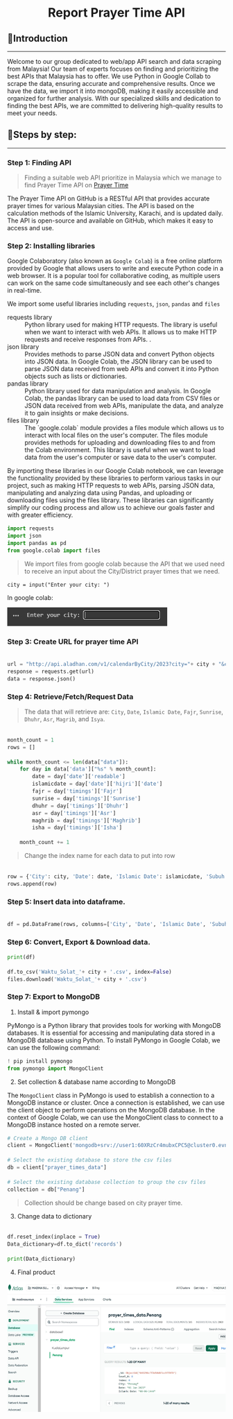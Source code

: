 <div align='center'><h1>Report Prayer Time API</h1></div>


## 📖Introduction

---

Welcome to our group dedicated to web/app API search and data scraping from Malaysia! Our team of experts focuses on finding and prioritizing the best APIs that Malaysia has to offer. We use Python in Google Collab to scrape the data, ensuring accurate and comprehensive results. Once we have the data, we import it into mongoDB, making it easily accessible and organized for further analysis. With our specialized skills and dedication to finding the best APIs, we are committed to delivering high-quality results to meet your needs.</p>

## 📏Steps by step:

---
   
### Step 1: Finding API

> Finding a suitable web API prioritize in Malaysia which we manage to find Prayer Time API on [Prayer Time](https://aladhan.com/prayer-times-api#GetCalendar)

The Prayer Time API on GitHub is a RESTful API that provides accurate prayer times for various Malaysian cities. The API is based on the calculation methods of the Islamic University, Karachi, and is updated daily. The API is open-source and available on GitHub, which makes it easy to access and use.

### Step 2: Installing libraries 

Google Colaboratory (also known as `Google Colab`) is a free online platform provided by Google that allows users to write and execute Python code in a web browser. It is a popular tool for collaborative coding, as multiple users can work on the same code simultaneously and see each other's changes in real-time.

We import some useful libraries including `requests`, `json`, `pandas` and `files`

<dl>
  <dt> requests library</dt>
  <dd>Python library used for making HTTP requests. The library is useful when we want to interact with web APIs. It allows us to make HTTP requests and receive responses from APIs. .</dd>

  <dt> json library  </dt>
  <dd>Provides methods to parse JSON data and convert Python objects into JSON data. In Google Colab, the JSON library can be used to parse JSON data received from web APIs and convert it into Python objects such as lists or dictionaries.</dd>
   
  <dt> pandas library   </dt>
  <dd>Python library used for data manipulation and analysis. In Google Colab, the pandas library can be used to load data from CSV files or JSON data received from web APIs, manipulate the data, and analyze it to gain insights or make decisions.</dd>

  <dt> files library   </dt>
  <dd>The `google.colab` module provides a files module which allows us to interact with local files on the user's computer. The files module provides methods for uploading and downloading files to and from the Colab environment. This library is useful when we want to load data from the user's computer or save data to the user's computer.</dd>
</dl>

By importing these libraries in our Google Colab notebook, we can leverage the functionality provided by these libraries to perform various tasks in our project, such as making HTTP requests to web APIs, parsing JSON data, manipulating and analyzing data using Pandas, and uploading or downloading files using the files library. These libraries can significantly simplify our coding process and allow us to achieve our goals faster and with greater efficiency.

```python
import requests
import json
import pandas as pd
from google.colab import files
  ```
  
> We import files from google colab because the API that we used need to receive an input about the City/District prayer times that we need.

```
city = input("Enter your city: ")

  ```
In google colab:

<img src='Figures/City Input.jpg'/>

### Step 3: Create URL for prayer time API

```python

url = "http://api.aladhan.com/v1/calendarByCity/2023?city="+ city + "&country=Malaysia&method=11"
response = requests.get(url)
data = response.json()

  ```
  
### Step 4: Retrieve/Fetch/Request Data
> The data that will retrieve are: `City`, `Date`, `Islamic Date`, `Fajr`, `Sunrise`, `Dhuhr`, `Asr`, `Magrib`, and `Isya`.
```python

month_count = 1
rows = []

while month_count <= len(data["data"]):
    for day in data['data']["%s" % month_count]:
        date = day['date']['readable']
        islamicdate = day['date']['hijri']['date']
        fajr = day['timings']['Fajr']
        sunrise = day['timings']['Sunrise']
        dhuhr = day['timings']['Dhuhr']
        asr = day['timings']['Asr']
        maghrib = day['timings']['Maghrib']
        isha = day['timings']['Isha']
        
    month_count += 1

  ```
 > Change the index name for each data to put into row
  
 ```python
 
 row = {'City': city, 'Date': date, 'Islamic Date': islamicdate, 'Subuh': fajr, 'Syuruk': sunrise, 'Zohor': dhuhr, 'Asar': asr, 'Maghrib': maghrib, 'Isya': isha}
 rows.append(row)
  ```
  
### Step 5: Insert data into dataframe.

  ```python
  
  df = pd.DataFrame(rows, columns=['City', 'Date', 'Islamic Date', 'Subuh', 'Syuruk', 'Zohor', 'Asar', 'Maghrib', 'Isya'])
  
   ```
   
 ### Step 6: Convert, Export & Download data. 
 
 ```python
 print(df)

df.to_csv('Waktu_Solat_'+ city + '.csv', index=False)
files.download('Waktu_Solat_'+ city + '.csv')
 
  ```
  
### Step 7: Export to MongoDB
1) Install & import pymongo

PyMongo is a Python library that provides tools for working with MongoDB databases. It is essential for accessing and manipulating data stored in a MongoDB database using Python. To install PyMongo in Google Colab, we can use the following command:

```python
! pip install pymongo
from pymongo import MongoClient
  ```
  
2) Set collection & database name according to MongoDB

The `MongoClient` class in PyMongo is used to establish a connection to a MongoDB instance or cluster. Once a connection is established, we can use the client object to perform operations on the MongoDB database. In the context of Google Colab, we can use the MongoClient class to connect to a MongoDB instance hosted on a remote server.

```python 
# Create a Mongo DB client
client = MongoClient('mongodb+srv://user1:60XRzCr4mubxCPC5@cluster0.evngzba.mongodb.net/test')

# Select the existing database to store the csv files
db = client["prayer_times_data"]

# Select the existing database collection to group the csv files
collection = db["Penang"]
```

> Collection should be change based on city prayer time.

3) Change data to dictionary

```python 

df.reset_index(inplace = True)
Data_dictionary=df.to_dict('records')

print(Data_dictionary)

   ```
   
4) Final product
  <img height='300px' src='Figures/MongoDb.jpg'/>
  
  
  
  
